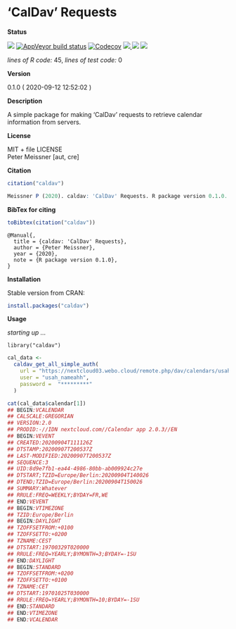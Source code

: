
<!-- README.md is generated from README.Rmd. Please edit that file -->

<!-- -->

<!-- FILL OUT OPTIONS !!! -->

<!-- -->

<!-- -->

<!-- -->

# ‘CalDav’ Requests

**Status**

<a href="https://travis-ci.org/petermeissner/caldav"><img src="https://api.travis-ci.org/petermeissner/caldav.svg?branch=master"><a/>
[![AppVeyor build
status](https://ci.appveyor.com/api/projects/status/github/petermeissner/caldav?branch=master&svg=true)](https://ci.appveyor.com/project/petermeissner/caldav)
<a href="https://codecov.io/gh/petermeissner/caldav"><img src="https://codecov.io/gh/petermeissner/caldav/branch/master/graph/badge.svg" alt="Codecov" /></a>
<a href="https://cran.r-project.org/package=caldav">
<img src="http://www.r-pkg.org/badges/version/caldav"> </a>
<img src="http://cranlogs.r-pkg.org/badges/grand-total/caldav">
<img src="http://cranlogs.r-pkg.org/badges/caldav">

*lines of R code:* 45, *lines of test code:* 0

**Version**

0.1.0 ( 2020-09-12 12:52:02 )

**Description**

A simple package for making ‘CalDav’ requests to retrieve calendar
information from servers.

**License**

MIT + file LICENSE <br>Peter Meissner \[aut, cre\]

**Citation**

``` r
citation("caldav")
```

``` r
Meissner P (2020). caldav: 'CalDav' Requests. R package version 0.1.0.
```

**BibTex for citing**

``` r
toBibtex(citation("caldav"))
```

    @Manual{,
      title = {caldav: 'CalDav' Requests},
      author = {Peter Meissner},
      year = {2020},
      note = {R package version 0.1.0},
    }

**Installation**

Stable version from CRAN:

``` r
install.packages("caldav")
```

<!-- Latest development version from Github: -->

<!-- ```{r, eval=FALSE} -->

<!-- devtools::install_github("user_name/repo_name") -->

<!-- ``` -->

**Usage**

*starting up …*

    library("caldav")

``` r
cal_data <- 
  caldav_get_all_simple_auth(
    url = "https://nextcloud03.webo.cloud/remote.php/dav/calendars/usah_nameahh/personal/",
    user = "usah_nameahh",
    password =  "*********"
  )

cat(cal_data$calendar[1])
## BEGIN:VCALENDAR
## CALSCALE:GREGORIAN
## VERSION:2.0
## PRODID:-//IDN nextcloud.com//Calendar app 2.0.3//EN
## BEGIN:VEVENT
## CREATED:20200904T111126Z
## DTSTAMP:20200907T200537Z
## LAST-MODIFIED:20200907T200537Z
## SEQUENCE:3
## UID:8d9e7fb1-ea44-4986-80bb-ab009924c27e
## DTSTART;TZID=Europe/Berlin:20200904T140026
## DTEND;TZID=Europe/Berlin:20200904T150026
## SUMMARY:Whatever
## RRULE:FREQ=WEEKLY;BYDAY=FR,WE
## END:VEVENT
## BEGIN:VTIMEZONE
## TZID:Europe/Berlin
## BEGIN:DAYLIGHT
## TZOFFSETFROM:+0100
## TZOFFSETTO:+0200
## TZNAME:CEST
## DTSTART:19700329T020000
## RRULE:FREQ=YEARLY;BYMONTH=3;BYDAY=-1SU
## END:DAYLIGHT
## BEGIN:STANDARD
## TZOFFSETFROM:+0200
## TZOFFSETTO:+0100
## TZNAME:CET
## DTSTART:19701025T030000
## RRULE:FREQ=YEARLY;BYMONTH=10;BYDAY=-1SU
## END:STANDARD
## END:VTIMEZONE
## END:VCALENDAR  
```
